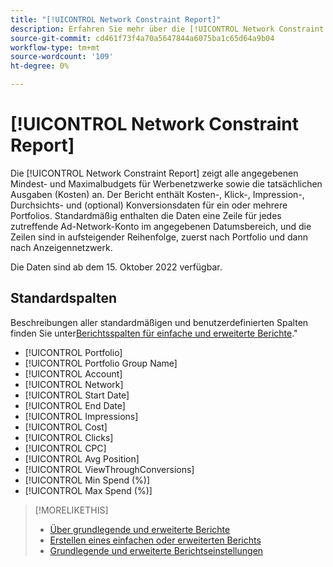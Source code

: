 ```yaml
---
title: "[!UICONTROL Network Constraint Report]"
description: Erfahren Sie mehr über die [!UICONTROL Network Constraint Report].
source-git-commit: cd461f73f4a70a5647844a6075ba1c65d64a9b04
workflow-type: tm+mt
source-wordcount: '109'
ht-degree: 0%

---
```


# [!UICONTROL Network Constraint Report]

Die [!UICONTROL Network Constraint Report] zeigt alle angegebenen Mindest- und Maximalbudgets für Werbenetzwerke sowie die tatsächlichen Ausgaben (Kosten) an. Der Bericht enthält Kosten-, Klick-, Impression-, Durchsichts- und (optional) Konversionsdaten für ein oder mehrere Portfolios. Standardmäßig enthalten die Daten eine Zeile für jedes zutreffende Ad-Network-Konto im angegebenen Datumsbereich, und die Zeilen sind in aufsteigender Reihenfolge, zuerst nach Portfolio und dann nach Anzeigennetzwerk.

Die Daten sind ab dem 15. Oktober 2022 verfügbar.<!-- [Later: You can view data for the previous NN days.] -->

## Standardspalten

Beschreibungen aller standardmäßigen und benutzerdefinierten Spalten finden Sie unter[Berichtsspalten für einfache und erweiterte Berichte](basic-advanced-report-columns.md).&quot;

* [!UICONTROL Portfolio]
* [!UICONTROL Portfolio Group Name]
* [!UICONTROL Account]
* [!UICONTROL Network]
* [!UICONTROL Start Date]
* [!UICONTROL End Date]
* [!UICONTROL Impressions]
* [!UICONTROL Cost]
* [!UICONTROL Clicks]
* [!UICONTROL CPC]
* [!UICONTROL Avg Position]
* [!UICONTROL ViewThroughConversions]
* [!UICONTROL Min Spend (%)]
* [!UICONTROL Max Spend (%)]

>[!MORELIKETHIS]
>
>* [Über grundlegende und erweiterte Berichte](basic-advanced-report-about.md)
>* [Erstellen eines einfachen oder erweiterten Berichts](basic-advanced-report-generate.md)
>* [Grundlegende und erweiterte Berichtseinstellungen](basic-advanced-report-settings.md)

